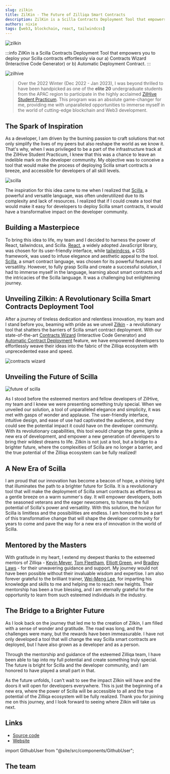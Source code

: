 ```yaml
---
slug: zilkin
title: ZilKin - The Future of Zilliqa Smart Contracts
description: ZilKin is a Scilla Contracts Deployment Tool that empowers you to deploy your Scilla contracts effortlessly via our a) Contracts Wizard (Interactive Code Generator) or b) Automatic Contract Deployer.
authors: nixie
tags: [web3, blockchain, react, tailwindcss]
---
```


![zilkin](./zilkin-landing.png)

:::info
ZilKin is a Scilla Contracts Deployment Tool that empowers you to deploy your Scilla contracts effortlessly via our a) Contracts Wizard (Interactive Code Generator) or b) Automatic Deployment Contract.
:::

<!-- truncate -->

![zilhive](./zilhive.png)

> Over the 2022 Winter (Dec 2022 - Jan 2023), I was beyond thrilled to have been handpicked as one of the **elite 20** undergraduate students from the APAC region to participate in the highly acclaimed [ZilHive Student Practicum](https://www.zilhive.org/zilhive-student-practicum/). This program was an absolute game-changer for me, providing me with unparalleled opportunities to immerse myself in the world of cutting-edge blockchain and Web3 development.

## The Spark of Inspiration

As a developer, I am driven by the burning passion to craft solutions that not only simplify the lives of my peers but also reshape the world as we know it. That's why, when I was privileged to be a part of the infrastructure track at the ZilHive Student Practicum, I knew that this was a chance to leave an indelible mark on the developer community. My objective was to conceive a tool that would make the process of deploying Scilla smart contracts a breeze, and accessible for developers of all skill levels.

![scilla](./scilla.png)

The inspiration for this idea came to me when I realized that [Scilla](https://scilla-lang.org/), a powerful and versatile language, was often underutilized due to its complexity and lack of resources. I realized that if I could create a tool that would make it easy for developers to deploy Scilla smart contracts, it would have a transformative impact on the developer community.

## Building a Masterpiece

To bring this idea to life, my team and I decided to harness the power of React, tailwindcss, and Scilla. [React](https://github.com/facebook/react), a widely adopted JavaScript library, was chosen for its user-friendly interface, while [tailwindcss](https://github.com/tailwindlabs/tailwindcss), a CSS framework, was used to infuse elegance and aesthetic appeal to the tool. [Scilla](https://github.com/Zilliqa/scilla), a smart contract language, was chosen for its powerful features and versatility. However, to fully grasp Scilla and create a successful solution, I had to immerse myself in the language, learning about smart contracts and the intricacies of the Scilla language. It was a challenging but enlightening journey.

## Unveiling Zilkin: A Revolutionary Scilla Smart Contracts Deployment Tool

After a journey of tireless dedication and relentless innovation, my team and I stand before you, beaming with pride as we unveil [Zilkin](https://zilkin.tjh.sg/) - a revolutionary tool that shatters the barriers of Scilla smart contract deployment. With our state-of-the-art [Contracts Wizard](https://zilkin.tjh.sg/contracts-wizard) (Interactive Code Generator) and [Automatic Contract Deployment](https://zilkin.tjh.sg/deploy) feature, we have empowered developers to effortlessly weave their ideas into the fabric of the Zilliqa ecosystem with unprecedented ease and speed.

![contracts wizard](./contracts-wizard-sample.png)

## Unveiling the Future of Scilla

![future of scilla](./inspirational.jpg)

As I stood before the esteemed mentors and fellow developers of ZilHive, my team and I knew we were presenting something truly special. When we unveiled our solution, a tool of unparalleled elegance and simplicity, it was met with gasps of wonder and applause. The user-friendly interface, intuitive design, and ease of use had captivated the audience, and they could see the potential impact it could have on the developer community. With its revolutionary capabilities, this tool would change the game, ignite a new era of development, and empower a new generation of developers to bring their wildest dreams to life. Zilkin is not just a tool, but a bridge to a brighter future, where the complexities of Scilla are no longer a barrier, and the true potential of the Zilliqa ecosystem can be fully realized!

## A New Era of Scilla

I am proud that our innovation has become a beacon of hope, a shining light that illuminates the path to a brighter future for Scilla. It is a revolutionary tool that will make the deployment of Scilla smart contracts as effortless as a gentle breeze on a warm summer's day. It will empower developers, both the seasoned veterans and the eager newcomers, to harness the full potential of Scilla's power and versatility. With this solution, the horizon for Scilla is limitless and the possibilities are endless. I am honored to be a part of this transformative change that will shape the developer community for years to come and pave the way for a new era of innovation in the world of Scilla.

## Mentored by the Masters

With gratitude in my heart, I extend my deepest thanks to the esteemed mentors of Zilliqa - [Kevin Meyer](https://www.linkedin.com/in/kevin-meyer-44016399/), [Tom Fleetham](https://www.linkedin.com/in/tom-fleetham-34579122/), [Elliott Green](https://www.linkedin.com/in/elliottgreencompsci/), and [Bradley Laws](https://www.linkedin.com/in/bradley-laws-aa23aa19/) - for their unwavering guidance and support. My journey would not have been possible without their invaluable wisdom and expertise. I am also forever grateful to the brilliant trainer, [Wei-Meng Lee](https://www.linkedin.com/in/leeweimeng/), for imparting his knowledge and skills to me and helping me to reach new heights. Their mentorship has been a true blessing, and I am eternally grateful for the opportunity to learn from such esteemed individuals in the industry.

## The Bridge to a Brighter Future

As I look back on the journey that led me to the creation of Zilkin, I am filled with a sense of wonder and gratitude. The road was long, and the challenges were many, but the rewards have been immeasurable. I have not only developed a tool that will change the way Scilla smart contracts are deployed, but I have also grown as a developer and as a person.

Through the mentorship and guidance of the esteemed Zilliqa team, I have been able to tap into my full potential and create something truly special. The future is bright for Scilla and the developer community, and I am honored to have played a small part in that.

As the future unfolds, I can't wait to see the impact Zilkin will have and the doors it will open for developers everywhere. This is just the beginning of a new era, where the power of Scilla will be accessible to all and the true potential of the Zilliqa ecosystem will be fully realized. Thank you for joining me on this journey, and I look forward to seeing where Zilkin will take us next.

## Links

- [Source code](https://github.com/xJQx/zilkin)
- [Website](https://zilkin.tjh.sg/)

import GithubUser from "@site/src/components/GithubUser";

## The team

<p>
    <GithubUser name="Jing Hua" url="https://github.com/ztjhz" />
    <GithubUser name="Jing Qiang" url="https://github.com/xjqx" />
</p>
